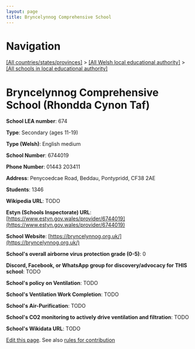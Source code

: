 ```yaml
---
layout: page
title: Bryncelynnog Comprehensive School
---
```

# Navigation

[[All countries/states/provinces]](../../..) > [[All Welsh local educational authority]](../..) > [[All schools in local educational authority]](..)

# Bryncelynnog Comprehensive School (Rhondda Cynon Taf)

**School LEA number**: 674

**Type**: Secondary (ages 11-19)

**Type (Welsh)**: English medium

**School Number**: 6744019

**Phone Number**: 01443 203411

**Address**: Penycoedcae Road, Beddau, Pontypridd, CF38 2AE

**Students**: 1346

**Wikipedia URL**: TODO

**Estyn (Schools Inspectorate) URL**: [https://www.estyn.gov.wales/provider/6744019](https://www.estyn.gov.wales/provider/6744019)

**School Website**: [https://bryncelynnog.org.uk/](https://bryncelynnog.org.uk/)

**School's overall airborne virus protection grade (0-5)**: 0

**Discord, Facebook, or WhatsApp group for discovery/advocacy for THIS school**: TODO

**School's policy on Ventilation**: TODO

**School's Ventilation Work Completion**: TODO

**School's Air-Purification**: TODO

**School's CO2 monitoring to actively drive ventilation and filtration**: TODO

**School's Wikidata URL**: TODO




[Edit this page](https://github.com/VentilationProject/Wales/edit/prif/./Rhondda_Cynon_Taf/Bryncelynnog_Comprehensive_School.md). See also [rules for contribution](../../../contribution-rules/)